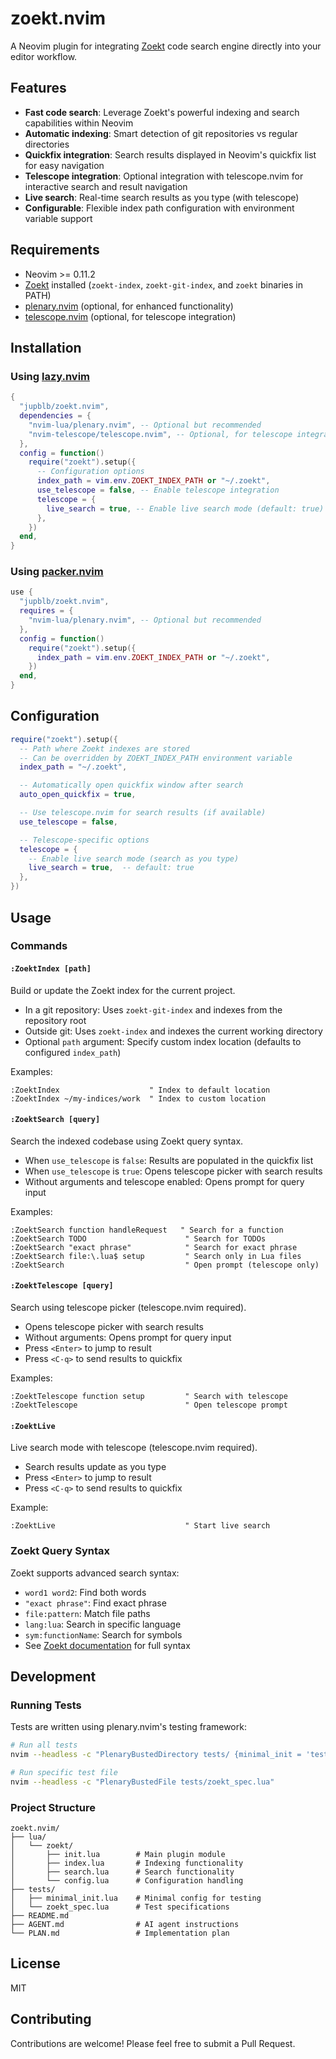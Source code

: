 # zoekt.nvim

A Neovim plugin for integrating [Zoekt] code search engine directly into your
editor workflow.

## Features

- **Fast code search**: Leverage Zoekt's powerful indexing and search
  capabilities within Neovim
- **Automatic indexing**: Smart detection of git repositories vs regular
  directories
- **Quickfix integration**: Search results displayed in Neovim's quickfix list
  for easy navigation
- **Telescope integration**: Optional integration with telescope.nvim for
  interactive search and result navigation
- **Live search**: Real-time search results as you type (with telescope)
- **Configurable**: Flexible index path configuration with environment variable
  support

## Requirements

- Neovim \>= 0.11.2
- [Zoekt] installed (`zoekt-index`, `zoekt-git-index`, and `zoekt` binaries in
  PATH)
- [plenary.nvim] (optional, for enhanced functionality)
- [telescope.nvim] (optional, for telescope integration)

## Installation

### Using [lazy.nvim]

``` lua
{
  "jupblb/zoekt.nvim",
  dependencies = {
    "nvim-lua/plenary.nvim", -- Optional but recommended
    "nvim-telescope/telescope.nvim", -- Optional, for telescope integration
  },
  config = function()
    require("zoekt").setup({
      -- Configuration options
      index_path = vim.env.ZOEKT_INDEX_PATH or "~/.zoekt",
      use_telescope = false, -- Enable telescope integration
      telescope = {
        live_search = true, -- Enable live search mode (default: true)
      },
    })
  end,
}
```

### Using [packer.nvim]

``` lua
use {
  "jupblb/zoekt.nvim",
  requires = {
    "nvim-lua/plenary.nvim", -- Optional but recommended
  },
  config = function()
    require("zoekt").setup({
      index_path = vim.env.ZOEKT_INDEX_PATH or "~/.zoekt",
    })
  end,
}
```

## Configuration

``` lua
require("zoekt").setup({
  -- Path where Zoekt indexes are stored
  -- Can be overridden by ZOEKT_INDEX_PATH environment variable
  index_path = "~/.zoekt",

  -- Automatically open quickfix window after search
  auto_open_quickfix = true,

  -- Use telescope.nvim for search results (if available)
  use_telescope = false,

  -- Telescope-specific options
  telescope = {
    -- Enable live search mode (search as you type)
    live_search = true,  -- default: true
  },
})
```

## Usage

### Commands

#### `:ZoektIndex [path]`

Build or update the Zoekt index for the current project.

- In a git repository: Uses `zoekt-git-index` and indexes from the repository
  root
- Outside git: Uses `zoekt-index` and indexes the current working directory
- Optional `path` argument: Specify custom index location (defaults to
  configured `index_path`)

Examples:

``` vim
:ZoektIndex                    " Index to default location
:ZoektIndex ~/my-indices/work  " Index to custom location
```

#### `:ZoektSearch [query]`

Search the indexed codebase using Zoekt query syntax.

- When `use_telescope` is `false`: Results are populated in the quickfix list
- When `use_telescope` is `true`: Opens telescope picker with search results
- Without arguments and telescope enabled: Opens prompt for query input

Examples:

``` vim
:ZoektSearch function handleRequest   " Search for a function
:ZoektSearch TODO                      " Search for TODOs
:ZoektSearch "exact phrase"            " Search for exact phrase
:ZoektSearch file:\.lua$ setup         " Search only in Lua files
:ZoektSearch                           " Open prompt (telescope only)
```

#### `:ZoektTelescope [query]`

Search using telescope picker (telescope.nvim required).

- Opens telescope picker with search results
- Without arguments: Opens prompt for query input
- Press `<Enter>` to jump to result
- Press `<C-q>` to send results to quickfix

Examples:

``` vim
:ZoektTelescope function setup         " Search with telescope
:ZoektTelescope                        " Open telescope prompt
```

#### `:ZoektLive`

Live search mode with telescope (telescope.nvim required).

- Search results update as you type
- Press `<Enter>` to jump to result
- Press `<C-q>` to send results to quickfix

Example:

``` vim
:ZoektLive                             " Start live search
```

### Zoekt Query Syntax

Zoekt supports advanced search syntax:

- `word1 word2`: Find both words
- `"exact phrase"`: Find exact phrase
- `file:pattern`: Match file paths
- `lang:lua`: Search in specific language
- `sym:functionName`: Search for symbols
- See [Zoekt documentation] for full syntax

## Development

### Running Tests

Tests are written using plenary.nvim's testing framework:

``` bash
# Run all tests
nvim --headless -c "PlenaryBustedDirectory tests/ {minimal_init = 'tests/minimal_init.lua'}"

# Run specific test file
nvim --headless -c "PlenaryBustedFile tests/zoekt_spec.lua"
```

### Project Structure

    zoekt.nvim/
    ├── lua/
    │   └── zoekt/
    │       ├── init.lua        # Main plugin module
    │       ├── index.lua       # Indexing functionality
    │       ├── search.lua      # Search functionality
    │       └── config.lua      # Configuration handling
    ├── tests/
    │   ├── minimal_init.lua    # Minimal config for testing
    │   └── zoekt_spec.lua      # Test specifications
    ├── README.md
    ├── AGENT.md                # AI agent instructions
    └── PLAN.md                 # Implementation plan

## License

MIT

## Contributing

Contributions are welcome! Please feel free to submit a Pull Request.

  [Zoekt]: https://github.com/sourcegraph/zoekt
  [plenary.nvim]: https://github.com/nvim-lua/plenary.nvim
  [telescope.nvim]: https://github.com/nvim-telescope/telescope.nvim
  [lazy.nvim]: https://github.com/folke/lazy.nvim
  [packer.nvim]: https://github.com/wbthomason/packer.nvim
  [Zoekt documentation]: https://github.com/sourcegraph/zoekt#query-language
